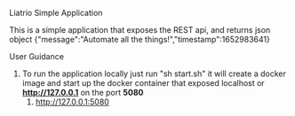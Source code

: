 Liatrio Simple Application

This is a simple application that exposes the REST api, and returns json object 
    {"message":"Automate all the things!","timestamp":1652983641}


User Guidance 
1. To run the application locally just run "sh start.sh" it will create a docker image
   and start up the docker container that exposed localhost or **http://127.0.0.1** on 
   the port **5080** 
   1.  http://127.0.0.1:5080 